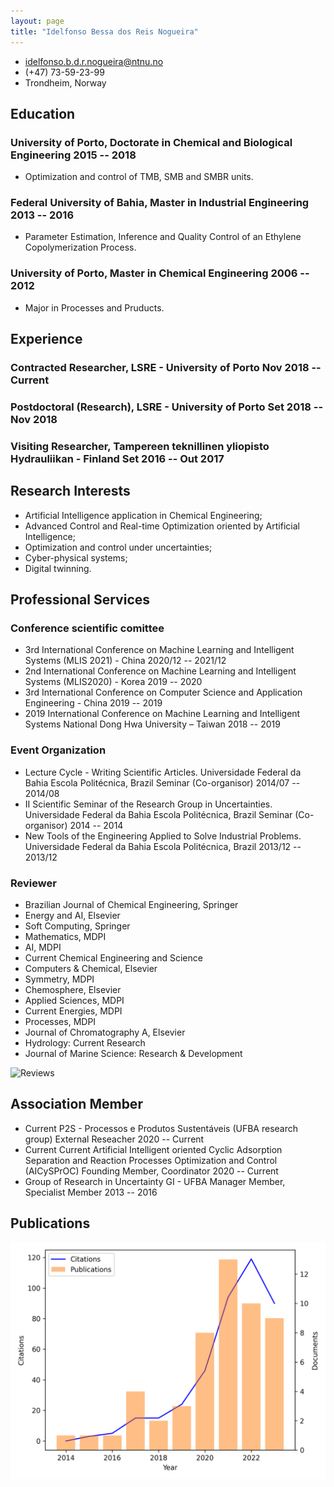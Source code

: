 ```yaml
---
layout: page
title: "Idelfonso Bessa dos Reis Nogueira"
---
```

<!-- The (first) h1 will be used as the <title> of the HTML page -->

<!-- The unordered list immediately after the h1 will be formatted on a single
line. It is intended to be used for contact details -->
- <idelfonso.b.d.r.nogueira@ntnu.no>
- (+47) 73-59-23-99
- Trondheim, Norway

<!-- The paragraph after the h1 and ul and before the first h2 is optional. It
is intended to be used for a short summary. -->

## Education

### <span>University of Porto, Doctorate in Chemical and Biological Engineering </span> <span>2015 -- 2018</span>

  - Optimization and control of TMB, SMB and SMBR units.

### <span>Federal University of Bahia, Master in Industrial Engineering </span> <span>2013 -- 2016</span>

  - Parameter Estimation, Inference and Quality Control of an Ethylene Copolymerization Process.

### <span>University of Porto, Master in Chemical Engineering </span> <span>2006 -- 2012</span>

  - Major in Processes and Pruducts.

## Experience

<!-- You have to wrap the "left" and "right" half of these headings in spans by
hand -->
### <span>Contracted Researcher, LSRE - University of Porto</span> <span>Nov 2018 -- Current</span>

### <span>Postdoctoral (Research), LSRE - University of Porto</span> <span>Set 2018 -- Nov 2018</span>

### <span>Visiting Researcher, Tampereen teknillinen yliopisto Hydrauliikan - Finland</span> <span>Set 2016 -- Out 2017</span>

## Research Interests

   - Artificial Intelligence application in Chemical Engineering;
   - Advanced Control and Real-time Optimization oriented by Artificial Intelligence;
   - Optimization and control under uncertainties;
   - Cyber-physical systems;
   - Digital twinning.

## Professional Services

### Conference scientific comittee
   - <span>3rd International Conference on Machine Learning and Intelligent Systems (MLIS 2021) - China </span><span>2020/12 -- 2021/12</span>
   - <span>2nd International Conference on Machine Learning and Intelligent Systems (MLIS2020) - Korea </span><span>2019 -- 2020</span>
   - <span>3rd International Conference on Computer Science and Application Engineering - China </span><span>2019 -- 2019</span>
   - <span>2019 International Conference on Machine Learning and Intelligent Systems National Dong Hwa University – Taiwan </span><span>2018 -- 2019</span>

### Event Organization 
   - <span>Lecture Cycle - Writing Scientific Articles. Universidade Federal da Bahia Escola Politécnica, Brazil Seminar (Co-organisor) </span><span>2014/07 -- 2014/08</span>
   - <span>II Scientific Seminar of the Research Group in Uncertainties. Universidade Federal da Bahia Escola Politécnica, Brazil Seminar (Co-organisor) </span><span>2014 -- 2014</span>
   - <span> New Tools of the Engineering Applied to Solve Industrial Problems. Universidade Federal da Bahia Escola Politécnica, Brazil </span><span>2013/12 -- 2013/12 </span>
 
### Reviewer

   - Brazilian Journal of Chemical Engineering, Springer
   - Energy and AI, Elsevier
   - Soft Computing, Springer
   -  Mathematics, MDPI
   -  AI, MDPI
   -  Current Chemical Engineering and Science 
   -  Computers & Chemical, Elsevier
   -  Symmetry, MDPI
   -  Chemosphere, Elsevier
   -  Applied Sciences, MDPI
   -  Current Energies, MDPI 
   -  Processes, MDPI
   -  Journal of Chromatography A, Elsevier
   -  Hydrology: Current Research 
   -  Journal of Marine Science: Research & Development 
 
![Reviews](/reviews.svg)
  
## Association Member
   - <span>Current P2S - Processos e Produtos Sustentáveis (UFBA research group) External Reseacher </span><span>2020 -- Current</span>
   - <span>Current Current Artificial Intelligent oriented Cyclic Adsorption Separation and Reaction Processes Optimization and Control (AICySPrOC) Founding Member, Coordinator </span><span>2020 -- Current</span>
   - <span>Group of Research in Uncertainty GI - UFBA Manager Member, Specialist Member </span><span>2013 -- 2016</span>

## Publications
![Publications](/plot.png)

